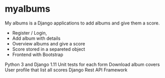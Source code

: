 # myalbums
My albums is a Django applications to add albums and give them a score.

* Register / Login,
* Add album with details
* Overview albums and give a score
* Score stored in a separeted object
* Frontend with Bootstrap

Python 3 and Django 1.11
Unit tests for each form
Download album covers
User profile that list all scores
Django Rest API Framework
